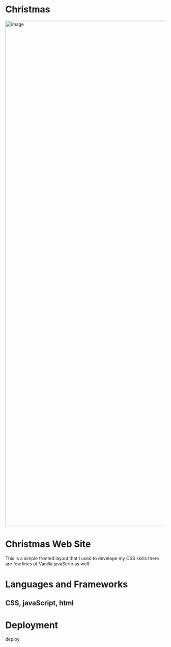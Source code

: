 # Christmas

<img width="1582" alt="image" src="https://user-images.githubusercontent.com/63778718/208575548-b063e5e3-153d-4bae-aa0e-7a5cb960ffa0.png">


# Christmas Web Site

This is a simple fronted layout that I used to develope my CSS skills there are few lines of Vanilla javaScrip as well.


# Languages and Frameworks

## CSS, javaScript, html

# Deployment

deploy 









